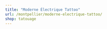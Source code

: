 ```yaml
---
title: "Moderne Électrique Tattoo"
url: /montpellier/moderne-electrique-tattoo/
shop: tatouage
---
```

